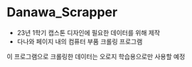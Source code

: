 # Danawa_Scrapper

* 23년 1학기 캡스톤 디자인에 필요한 데이터를 위해 제작
* 다나와 페이지 내의 컴퓨터 부품 크롤링 프로그램 <br>

이 프로그램으로 크롤링한 데이터는 오로지 학습용으로만 사용할 예정